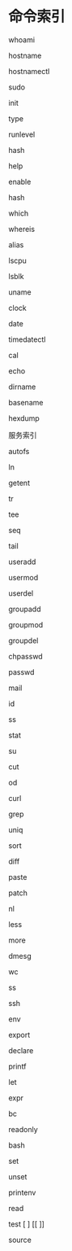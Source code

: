 # 命令索引

whoami

hostname

hostnamectl

sudo

init

type

runlevel

hash

help

enable

hash

which

whereis

alias

lscpu

lsblk

uname

clock

date

timedatectl

cal

echo

dirname

basename

hexdump

服务索引

autofs

ln

getent

tr

tee

seq

tail

useradd

usermod

userdel

groupadd

groupmod

groupdel

chpasswd

passwd

mail

id

ss

stat

su

cut

od

curl

grep

uniq

sort

diff

paste

patch

nl

less

more

dmesg

wc

ss

ssh

env

export

declare

printf

let

expr

bc

readonly

bash

set

unset

printenv

read

test [ ] [[ ]]

source
